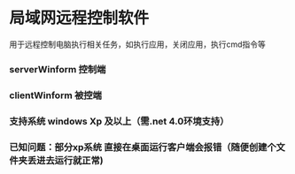 # 局域网远程控制软件
用于远程控制电脑执行相关任务，如执行应用，关闭应用，执行cmd指令等

### serverWinform 控制端
### clientWinform 被控端

### 支持系统 windows Xp 及以上（需.net 4.0环境支持）
### 已知问题：部分xp系统 直接在桌面运行客户端会报错（随便创建个文件夹丢进去运行就正常)
